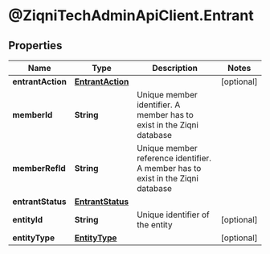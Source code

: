 # @ZiqniTechAdminApiClient.Entrant

## Properties

Name | Type | Description | Notes
------------ | ------------- | ------------- | -------------
**entrantAction** | [**EntrantAction**](EntrantAction.md) |  | [optional] 
**memberId** | **String** | Unique member identifier. A member has to exist in the Ziqni database | 
**memberRefId** | **String** | Unique member reference identifier. A member has to exist in the Ziqni database | 
**entrantStatus** | [**EntrantStatus**](EntrantStatus.md) |  | 
**entityId** | **String** | Unique identifier of the entity | [optional] 
**entityType** | [**EntityType**](EntityType.md) |  | [optional] 


